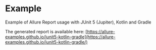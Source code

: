 # Example

Example of Allure Report usage with JUnit 5 (Jupiter), Kotlin and Gradle

The generated report is available here: [https://allure-examples.github.io/junit5-kotlin-gradle](https://allure-examples.github.io/junit5-kotlin-gradle/)
